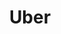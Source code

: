 ---
layout: page
title: Uber
description: 
img: assets/img/partners/uber.svg
redirect: https://www.uber.com/blog/research/
importance: 7
category: 
---